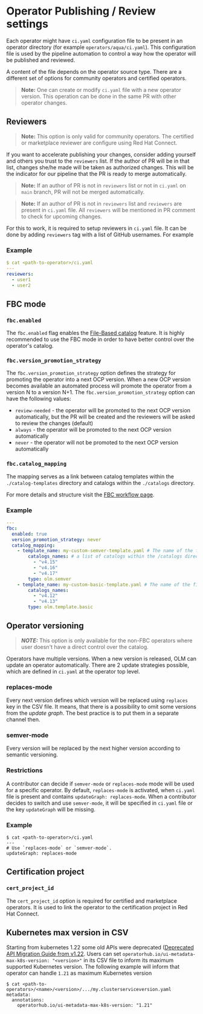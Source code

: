 # Operator Publishing / Review settings

Each operator might have `ci.yaml` configuration file to be present in an operator directory (for example `operators/aqua/ci.yaml`). This configuration file is used by the pipeline automation to control a way how the operator will be published and reviewed.

A content of the file depends on the operator source type. There are a different set of options for community operators and certified operators.


> **Note:**
    One can create or modify `ci.yaml` file with a new operator version. This operation can be done in the same PR with other operator changes.

## Reviewers

> **Note:**
    This option is only valid for community operators. The certified or marketplace reviewer are configure using Red Hat Connect.

If you want to accelerate publishing your changes, consider adding yourself and others you trust to the `reviewers` list. If the author of PR will be in that list, changes she/he made will be taken as authorized changes. This will be the indicator for our pipeline that the PR is ready to merge automatically.

> **Note:**
    If an author of PR is not in `reviewers` list or not in `ci.yaml` on `main` branch, PR will not be merged automatically.

> **Note:**
    If an author of PR is not in `reviewers` list and `reviewers` are present in `ci.yaml` file. All `reviewers` will be mentioned in PR comment to check for upcoming changes.

For this to work, it is required to setup reviewers in `ci.yaml` file. It can be done by adding `reviewers` tag with a list of GitHub usernames. For example

### Example
```yaml
$ cat <path-to-operator>/ci.yaml
---
reviewers:
  - user1
  - user2

```

## FBC mode

### `fbc.enabled`
The `fbc.enabled` flag enables the [File-Based catalog](./fbc_workflow.md) feature. It is highly recommended to use the FBC mode in order to have better control over the operator's catalog.

### `fbc.version_promotion_strategy`
The `fbc.version_promotion_strategy` option defines the strategy for promoting the operator into a next OCP version. When a new OCP version becomes available an automated process will promote the operator from a version N to a version N+1. The `fbc.version_promotion_strategy` option can have the following values:

- `review-needed` - the operator will be promoted to the next OCP version automatically, but the PR will be created and
the reviewers will be asked to review the changes (default)
- `always` - the operator will be promoted to the next OCP version automatically
- `never` - the operator will not be promoted to the next OCP version automatically

### `fbc.catalog_mapping`
The mapping serves as a link between catalog templates within the `./catalog-templates` directory and catalogs within the `./catalogs` directory.

For more details and structure visit the [FBC workflow page](./fbc_workflow.md#fbc-template-mapping).

### Example
```yaml
---
fbc:
  enabled: true
  version_promotion_strategy: never
  catalog_mapping:
    - template_name: my-custom-semver-template.yaml # The name of the file inside ./catalog-templates directory
        catalogs_names: # a list of catalogs within the /catalogs directory
          - "v4.15"
          - "v4.16"
          - "v4.17"
        type: olm.semver
    - template_name: my-custom-basic-template.yaml # The name of the file inside catalog-templates directory
        catalogs_names:
          - "v4.12"
          - "v4.13"
        type: olm.template.basic
```


## Operator versioning
> **_NOTE:_** This option is only available for the non-FBC operators where user doesn't have a direct control over the catalog.

Operators have multiple versions. When a new version is released, OLM can update an operator automatically. There are 2 update strategies possible, which are defined in `ci.yaml` at the operator top level.

### replaces-mode
Every next version defines which version will be replaced using `replaces` key in the CSV file. It means, that there is a possibility to omit some versions from the *update graph*. The best practice is to put them in a separate channel then.

### semver-mode
Every version will be replaced by the next higher version according to semantic versioning.

### Restrictions
A contributor can decide if `semver-mode` or `replaces-mode` mode will be used for a specific operator. By default, `replaces-mode` is activated, when `ci.yaml` file is present and contains `updateGraph: replaces-mode`. When a contributor decides to switch and use `semver-mode`, it will be specified in `ci.yaml` file or the key `updateGraph` will be missing.

### Example
```
$ cat <path-to-operator>/ci.yaml
---
# Use `replaces-mode` or `semver-mode`.
updateGraph: replaces-mode
```

## Certification project

### `cert_project_id`
The `cert_project_id` option is required for certified and marketplace operators. It is used to link the operator to the certification project in Red Hat Connect.

## Kubernetes max version in CSV

Starting from kubernetes 1.22 some old APIs were deprecated ([Deprecated API Migration Guide from v1.22](https://kubernetes.io/docs/reference/using-api/deprecation-guide/#v1-22). Users can set `operatorhub.io/ui-metadata-max-k8s-version: "<version>"` in its CSV file to inform its maximum supported Kubernetes version. The following example will inform that operator can handle `1.21` as maximum Kubernetes version
```
$ cat <path-to-operators>/<name>/<version>/.../my.clusterserviceversion.yaml
metadata:
  annotations:
    operatorhub.io/ui-metadata-max-k8s-version: "1.21"
```
